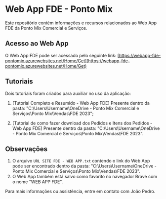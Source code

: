 # Web App FDE - Ponto Mix

Este repositório contém informações e recursos relacionados ao Web App FDE da Ponto Mix Comercial e Serviços.

## Acesso ao Web App

O Web App FDE pode ser acessado pelo seguinte link:
[https://webapp-fde-pontomix.azurewebsites.net/Home/Get](https://webapp-fde-pontomix.azurewebsites.net/Home/Get)

## Tutoriais

Dois tutoriais foram criados para auxiliar no uso da aplicação:

1. [Tutorial Completo e Resumido - Web App FDE]
     Presente dentro da pasta: "C:\Users\Username\OneDrive - Ponto Mix Comercial e Serviços\Ponto Mix\Vendas\FDE 2023";
   
2. [Tutorial de como fazer download dos Pedidos e Itens dos Pedidos - Web App FDE]
     Presente dentro da pasta: "C:\Users\Username\OneDrive - Ponto Mix Comercial e Serviços\Ponto Mix\Vendas\FDE 2023".

## Observações

1. O arquivo `URL SITE FDE - WEB APP.txt` contendo o link do Web App pode ser encontrado dentro da pasta: "C:\Users\Username\OneDrive - Ponto Mix Comercial e Serviços\Ponto Mix\Vendas\FDE 2023".
2. O Web App também está salvo como favorito no navegador Brave com o nome "WEB APP FDE".

Para mais informações ou assistência, entre em contato com João Pedro.
